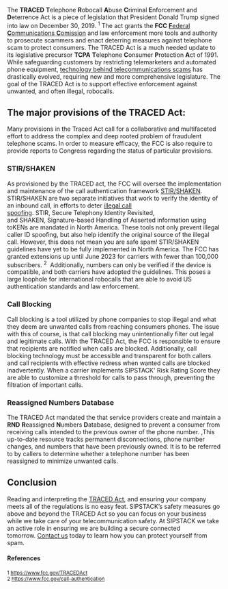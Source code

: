 The **TRACED** **T**elephone **R**obocall **A**buse **C**riminal **E**nforcement and **D**eterrence Act is a piece of legislation that President Donald Trump signed into law on December 30, 2019.  <sup>1</sup> The act grants the **FCC** [**F**ederal **C**ommunications **C**omission](https://www.sipstack.com/resources/knowledge-base/general/glossary-telco) and law enforcement more tools and authority to prosecute scammers and enact deterring measures against telephone scam to protect consumers. The TRACED Act is a much needed update to its legislative precursor  **TCPA**  **T**elephone **C**onsumer **P**rotection **A**ct of 1991. While safeguarding customers by restricting  telemarketers and automated phone equipment, [technology behind telecommunications scams]( https://www.sipstack.com/resources/blog/the-state-of-spam-calling-in-the-US) has drastically evolved, requiring new and more comprehensive legislature. The goal of the TRACED Act is to support effective enforcement against unwanted, and often illegal, robocalls. 
## The major provisions of the TRACED Act:
Many provisions in the Traced Act call for a collaborative and multifaceted effort to address the complex and deep rooted problem of fraudulent telephone scams. In order to measure efficacy, the FCC is also require to provide reports to Congress regarding the status of particular provisions. 
### STIR/SHAKEN
As provisioned by the TRACED act, the FCC will oversee the implementation and maintenance of the call authentication framework [STIR/SHAKEN](https://www.sipstack.com/resources/knowledge-base/regulatory/what-is-stir-shaken).  STIR/SHAKEN are two separate initiatives that work to verify the identity of an inbound call, in efforts to deter [ illegal call spoofing](https://www.sipstack.com/resources/knowledge-base/general/what-is-call-spoofing). STIR, Secure Telephony Identity Revisited, and SHAKEN, Signature-based Handling of Asserted information using toKENs are mandated in North America. These tools not only prevent illegal caller ID spoofing, but also help identify the original source of the illegal call.
 However, this does not mean you are safe spam! STIR/SHAKEN guidelines have yet to be fully implemented in North America. The FCC has granted extensions up until June 2023 for carriers with fewer than 100,000 subscribers. <sup>2</sup>  Additionally, numbers can only be verified if the device is compatible, and both carriers have adopted the guidelines. This poses a large loophole for international robocalls that are able to avoid US authentication standards and law enforcement. 
### Call Blocking 
Call blocking is a tool utilized by phone companies to stop illegal and what they deem are unwanted calls from reaching consumers phones. The issue with this of course, is that call blocking may unintentionally filter out legal and legitimate calls. With the TRACED Act, the FCC is responsible to ensure that recipients are notified when calls are blocked. Additionally, call blocking technology must be accessible and transparent for both callers and call recipients with effective redress when wanted calls are blocked inadvertently. When a carrier implements SIPSTACK' Risk Rating Score they are able to customize a threshold for calls to pass through, preventing the filtration of important calls. 
### Reassigned Numbers Database 
The TRACED Act mandated the that service providers create and maintain a **RND** **R**eassigned **N**umbers **D**atabase, designed to prevent a consumer from receiving calls intended to the previous owner of the phone number. ,This up-to-date resource tracks permanent disconnections, phone number changes, and numbers that have been previously owned. It is to be referred to by callers to determine whether a telephone number has been reassigned to minimize unwanted calls. 

## Conclusion
Reading and interpreting the [TRACED Act](https://www.govinfo.gov/content/pkg/BILLS-116s151enr/pdf/BILLS-116s151enr.pdf), and ensuring your company meets all of the regulations is no easy feat. SIPSTACK’s safety measures go above and beyond the TRACED Act so you can focus on your business while we take care of your telecommunication safety. At SIPSTACK we take an active role in ensuring we are building a secure connected tomorrow. [Contact us]( https://www.sipstack.com/contact/us) today to learn how you can protect yourself from spam.  
#### References
<sup>1 <a href="https://www.fcc.gov/TRACEDAct" class="ss-reference" target="_blank">https://www.fcc.gov/TRACEDAct</a></sup>  
<sup>2 <a href="https://www.fcc.gov/call-authentication" class="ss-reference" target="_blank">https://www.fcc.gov/call-authentication</a></sup> 
